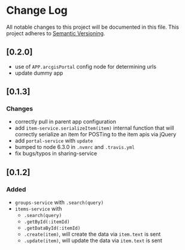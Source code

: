 # Change Log
All notable changes to this project will be documented in this file.
This project adheres to [Semantic Versioning](http://semver.org/).

## [0.2.0]
- use of `APP.arcgisPortal` config node for determining urls
- update dummy app


## [0.1.3]
### Changes
- correctly pull in parent app configuration
- add `item-service.serializeItem(item)` internal function that will correctly serialize an item for POSTing to the item apis via jQuery
- add `portal-service` with `update`
- bumped to node 6.3.0 in `.nvmrc` and `.travis.yml`
- fix bugs/typos in sharing-service

## [0.1.2]
### Added
- `groups-service` with `.search(query)`
- `items-service` with
   - `.search(query)`
   - `.getById(:itemId)`
   - `.getDataById(:itemId)`
   - `.create(item)`, will create the data via `item.text` is sent
   - `.update(item)`, will update the data via `item.text` is sent
